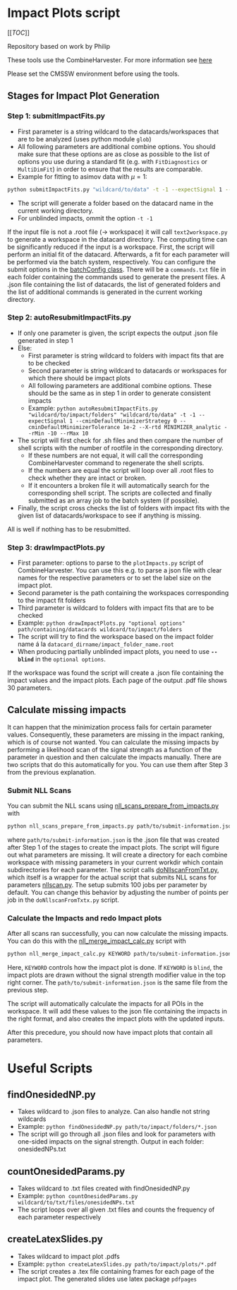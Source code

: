 # Impact Plots script

[[_TOC_]]

Repository based on work by Philip

These tools use the CombineHarvester. For more information see [here](https://cms-analysis.github.io/HiggsAnalysis-CombinedLimit/part3/nonstandard/#nuisance-parameter-impacts)

Please set the CMSSW environment before using the tools.

## Stages for Impact Plot Generation

### Step 1: submitImpactFits.py

* First parameter is a string wildcard to the datacards/workspaces that are to be analyzed (uses python module `glob`)
* All following parameters are additional combine options. You should make sure that these options are as close as possible to the list of options you use during a standard fit (e.g. with `FitDiagnostics` or `MultiDimFit`) in order to ensure that the results are comparable.
* Example for fitting to asimov data with $\mu = 1$: 

```bash
python submitImpactFits.py "wildcard/to/data" -t -1 --expectSignal 1 --cminDefaultMinimizerStrategy 0 --cminDefaultMinimizerTolerance 1e-2 --X-rtd MINIMIZER_analytic --rMin -10 --rMax 10`
```

* The script will generate a folder based on the datacard name in the current working directory.
* For unblinded impacts, ommit the option `-t -1`

If the input file is not a .root file (-> workspace) it will call `text2workspace.py` to generate a workspace in the datacard directory.
The computing time can be significantly reduced if the input is a workspace.
First, the script will perform an initial fit of the datacard. Afterwards, a fit for each parameter will be performed via the batch system, respectively.
You can configure the submit options in the [batchConfig class](base/batchConfig.py).
There will be a `commands.txt` file in each folder containing the commands used to generate the present files.
A .json file containing the list of datacards, the list of generated folders and the list of additional commands is generated in the current working directory. 

### Step 2: autoResubmitImpactFits.py

* If only one parameter is given, the script expects the output .json file generated in step 1
* Else:
  * First parameter is string wildcard to folders with impact fits that are to be checked
  * Second parameter is string wildcard to datacards or workspaces for which there should be impact plots
  * All following parameters are additional combine options. These should be the same as in step 1 in order to generate consistent impacts
  * Example: `python autoResubmitImpactFits.py "wildcard/to/impact/folders" "wildcard/to/data" -t -1 --expectSignal 1 --cminDefaultMinimizerStrategy 0 --cminDefaultMinimizerTolerance 1e-2 --X-rtd MINIMIZER_analytic --rMin -10 --rMax 10`
* The script will first check for .sh files and then compare the number of shell scripts with the number of rootfile in the corresponding directory.
  * If these numbers are not equal, it will call the corresponding CombineHarvester command to regenerate the shell scripts.
  * If the numbers are equal the script will loop over all .root files to check whether they are intact or broken.
  * If it encounters a broken file it will automatically search for the corresponding shell script. The scripts are collected and finally submitted as an array job to the batch system (if possible).
* Finally, the script cross checks the list of folders with impact fits with the given list of datacards/workspace to see if anything is missing.
  
All is well if nothing has to be resubmitted.  
  
### Step 3: drawImpactPlots.py
  
* First parameter: options to parse to the `plotImpacts.py` script of CombineHarvester. You can use this e.g. to parse a json file with clear names for the respective parameters or to set the label size on the impact plot.
* Second parameter is the path containing the workspaces corresponding to the impact fit folders
* Third parameter is wildcard to folders with impact fits that are to be checked
* Example: `python drawImpactPlots.py "optional options" path/containing/datacards wildcard/to/impact/folders`
* The script will try to find the workspace based on the impact folder name á la `datacard_dirname/impact_folder_name.root`
* When producing partially unblinded impact plots, you need to use **`--blind`** in the `optional options`.

If the workspace was found the script will create a .json file containing the impact values and the impact plots.
Each page of the output .pdf file shows 30 parameters.

## Calculate missing impacts

It can happen that the minimization process fails for certain parameter values.
Consequently, these parameters are missing in the impact ranking, which is of course not wanted.
You can calculate the missing impacts by performing a likelihood scan of the signal strength as a function of the parameter in question and then calculate the impacts manually.
There are two scripts that do this automatically for you.
You can use them after Step 3 from the previous explanation.

### Submit NLL Scans

You can submit the NLL scans using [nll_scans_prepare_from_impacts.py](scripts/nll_scans_prepare_from_impacts.py) with

```bash
python nll_scans_prepare_from_impacts.py path/to/submit-information.json
```

where `path/to/submit-information.json` is the .json file that was created after Step 1 of the stages  to create the impact plots.
The script will figure out what parameters are missing.
It will create a directory for each combine workspace with missing parameters in your current workdir which contain subdirectories for each parameter.
The script calls [doNllscanFromTxt.py](scripts/doNllscanFromTxt.py), which itself is a wrapper for the actual script that submits NLL scans for parameters [nllscan.py](scripts/nllscan.py).
The setup submits 100 jobs per parameter by default.
You can change this behavior by adjusting the number of points per job in the `doNllscanFromTxtx.py` script.

### Calculate the Impacts and redo Impact plots

After all scans ran successfully, you can now calculate the missing impacts.
You can do this with the [nll_merge_impact_calc.py](scripts/nll_merge_impact_calc.py) script with

```bash
python nll_merge_impact_calc.py KEYWORD path/to/submit-information.json
```

Here, `KEYWORD` controls how the impact plot is done.
If `KEYWORD` is `blind`, the impact plots are drawn without the signal strength modifier value in the top right corner.
The `path/to/submit-information.json` is the same file from the previous step.

The script will automatically calculate the impacts for all POIs in the workspace.
It will add these values to the json file containing the impacts in the right format, and also creates the impact plots with the updated inputs.

After this precedure, you should now have impact plots that contain all parameters.

# Useful Scripts

## findOnesidedNP.py

* Takes wildcard to .json files to analyze. Can also handle not string wildcards
* Example: `python findOnesidedNP.py path/to/impact/folders/*.json`
* The script will go through all .json files and look for parameters with one-sided impacts on the signal strength. Output in each folder: onesidedNPs.txt

## countOnesidedParams.py

* Takes wildcard to .txt files created with findOnesidedNP.py
* Example: `python countOnesidedParams.py wildcard/to/txt/files/onesidedNPs.txt`
* The script loops over all given .txt files and counts the frequency of each parameter respectively
  
## createLatexSlides.py

* Takes wildcard to impact plot .pdfs
* Example: `python createLatexSlides.py path/to/impact/plots/*.pdf`
* The script creates a .tex file containing frames for each page of the impact plot. The generated slides use latex package `pdfpages`
